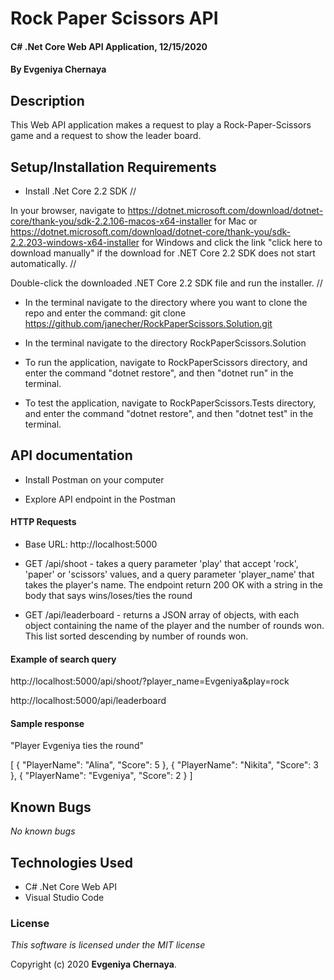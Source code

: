 # Rock Paper Scissors API

#### C# .Net Core Web API Application, 12/15/2020

#### By **Evgeniya Chernaya**

## Description

This Web API application makes a request to play a Rock-Paper-Scissors game and a request to show the leader board.

## Setup/Installation Requirements

* Install .Net Core 2.2 SDK //

In your browser, navigate to https://dotnet.microsoft.com/download/dotnet-core/thank-you/sdk-2.2.106-macos-x64-installer for Mac or https://dotnet.microsoft.com/download/dotnet-core/thank-you/sdk-2.2.203-windows-x64-installer for Windows and click the link "click here to download manually" if the download for .NET Core 2.2 SDK does not start automatically. //

Double-click the downloaded .NET Core 2.2 SDK file and run the installer. //

* In the terminal navigate to the directory where you want to clone the repo and enter the command: 
git clone https://github.com/janecher/RockPaperScissors.Solution.git

* In the terminal navigate to the directory RockPaperScissors.Solution

* To run the application, navigate to RockPaperScissors directory, and enter the command "dotnet restore", and then "dotnet run" in the terminal.

* To test the application, navigate to RockPaperScissors.Tests directory, and enter the command "dotnet restore", and then "dotnet test" in the terminal.

## API documentation

* Install Postman on your computer 

* Explore API endpoint in the Postman

#### HTTP Requests

* Base URL: http://localhost:5000
 
* GET /api/shoot - takes a query parameter 'play' that accept 'rock', 'paper' or 'scissors' values, and a query
parameter 'player_name' that takes the player's name. The endpoint return 200 OK with a string in the body that says <Player Name> wins/loses/ties the round

* GET /api/leaderboard - returns a JSON array of objects, with each object containing the name of the player and the number of rounds won. This list sorted descending by number of rounds won.

#### Example of search query

http://localhost:5000/api/shoot/?player_name=Evgeniya&play=rock

http://localhost:5000/api/leaderboard

#### Sample response

"Player Evgeniya ties the round"

[
  {
    "PlayerName": "Alina",
    "Score": 5
  },
  {
    "PlayerName": "Nikita",
    "Score": 3
  },
  {
    "PlayerName": "Evgeniya",
    "Score": 2
  }
]

## Known Bugs

_No known bugs_

## Technologies Used

  * C# .Net Core Web API
  * Visual Studio Code

### License

_This software is licensed under the MIT license_

Copyright (c) 2020 **Evgeniya Chernaya**.